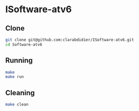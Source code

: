 # ISoftware-atv6


## Clone

```bash
git clone git@github.com:clarabdidier/ISoftware-atv6.git
cd Software-atv6
```

## Running

```bash
make
make run
```
## Cleaning

```bash
make clean
```
